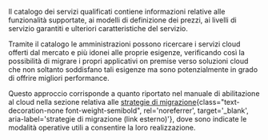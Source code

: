 Il catalogo dei servizi qualificati contiene informazioni relative alle funzionalità supportate, ai modelli di definizione dei prezzi, ai livelli di servizio garantiti e ulteriori caratteristiche del servizio.

Tramite il catalogo le amministrazioni possono ricercare i servizi cloud offerti dal mercato e più idonei alle proprie esigenze, verificando così la possibilità di migrare i propri applicativi on premise verso soluzioni cloud che non soltanto soddisfano tali 
esigenze ma sono potenzialmente in grado di offrire migliori performance.

Questo approccio corrisponde a quanto riportato nel manuale di abilitazione al cloud nella sezione relativa alle
[strategie di migrazione](https://docs.italia.it/italia/manuale-di-abilitazione-al-cloud/manuale-di-abilitazione-al-cloud-docs/it/bozza/pianificare-la-migrazione/le-strategie-di-migrazione.html){class="text-decoration-none font-weight-semibold", rel='noreferrer', target='_blank', aria-label='strategie di migrazione (link esterno)'},
dove sono indicate le modalità operative utili a consentire la loro realizzazione.